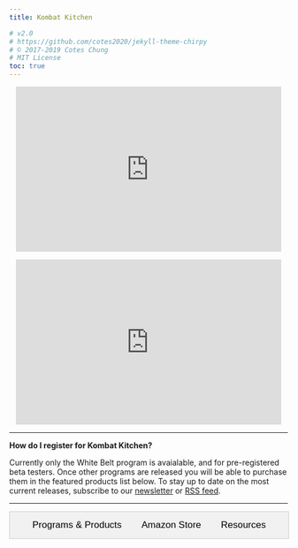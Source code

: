 ```yaml
---
title: Kombat Kitchen

# v2.0
# https://github.com/cotes2020/jekyll-theme-chirpy
# © 2017-2019 Cotes Chung
# MIT License
toc: true
---
```


<!-- Introduction -->

<p style="text-align: center"><iframe src="https://docs.google.com/presentation/d/e/2PACX-1vQxFU6ZmWySBILvTqktuvgcCAbu9YPy354K8QlZ10EJ7_-cLxOLT7fxQP8rg1jKB_56smODg-kOdmn3/embed?start=false&loop=true&delayms=10000" frameborder="0" width="480" height="299" allowfullscreen="true" mozallowfullscreen="true" webkitallowfullscreen="true"></iframe></p>

<!-- FAQ -->

<p style="text-align: center"><iframe src="https://docs.google.com/presentation/d/e/2PACX-1vTf5Qb-xM_oTt3KmeNGqEfQdSTXKEu-Sxb4OGJhRfSiXSkx63H53px53nXNUv2XLGUU3iaBpTI6A7Xk/embed?start=false&loop=true&delayms=3000" frameborder="0" width="480" height="299" allowfullscreen="true" mozallowfullscreen="true" webkitallowfullscreen="true"></iframe></p>

<hr />

<!-- Registration -->

**How do I register for Kombat Kitchen?**

Currently only the White Belt program is avaialable, and for pre-registered beta testers.  Once other programs are released you will be able to purchase them in the featured products list below.  To stay up to date on the most current releases, subscribe to our [newsletter](https://mailchi.mp/fdac34cf1d9c/kombat-kitchen-registration) or [RSS feed](http://localhost:4000/feed.xml).

<hr />

<!-- store -->

<!--

<h3 style="text-align: center">Store</h3>

<hr />

<ul style="list-style-type: none">
  {% for product in site.products %}
    <li>
      <div style="">{{ product.content }}</div>
      <p><strong>{{ product.name }}</strong> <code>${{ product.price }}</code></p>
      <p><i>{{ product.description }}</i></p>
      <p style="text-align: right">{{ product.buttons }}</p>
    </li>
  {% endfor %}
</ul>

-->

<!-- NEW -->

<style>
/* Style the tab */
.tab {
  overflow: hidden;
  border: 1px solid #ccc;
  background-color: #f1f1f1;
}

/* Style the buttons inside the tab */
.tab button {
  background-color: inherit;
  text-align: center;
  border: none;
  outline: none;
  cursor: pointer;
  padding: 14px 16px;
  transition: 0.3s;
  font-size: 17px;
}

/* Change background color of buttons on hover */
.tab button:hover {
  background-color: #ddd;
}

/* Create an active/current tablink class */
.tab button.active {
  background-color: #ccc;
}

/* Style the tab content */
.tabcontent {
  display: none;
  padding: 6px 12px;
  border: 1px solid #ccc;
  border-top: none;
}
</style>

<!--
<h2 style="text-align:center">Store</h2>
-->

<div class="tab" style="width:100%; text-align:center">
  <button class="tablinks" onclick="openCity(event, 'Programs')">Programs & Products</button>
  <button class="tablinks" onclick="openCity(event, 'Products')">Amazon Store</button>
  <button class="tablinks" onclick="openCity(event, 'Resources')">Resources</button>
</div>

<div id="Programs" class="tabcontent">
  <ul style="list-style-type: none">
    {% for product in site.products %}
      <li>
        <div>{{ product.content }}</div>
          <p><strong>{{ product.name }}</strong> <code>${{ product.price }}</code></p>
          <p><i>{{ product.description }}</i></p>
          <p style="text-align: right">{{ product.buttons }}</p>
      </li>
    {% endfor %}
  </ul>
</div>

<div id="Products" class="tabcontent">
  <style>
    /*  SECTIONS  */
    .section {
      clear: both;
      padding: 0px;
      margin: 0px;
    }

    /*  COLUMN SETUP  */
    .col {
      display: block;
      float:left;
      margin: 1% 0 1% 1.6%;
    }
    .col:first-child { margin-left: 0; }

    /*  GROUPING  */
    .group:before,
    .group:after { content:""; display:table; }
    .group:after { clear:both;}
    .group { zoom:1; /* For IE 6/7 */ }

    /*  GRID OF THREE  */
    .span_3_of_3 { width: 100%; }
    .span_2_of_3 { width: 66.13%; }
    .span_1_of_3 { width: 32.26%; }

    /*  GO FULL WIDTH BELOW 480 PIXELS */
    @media only screen and (max-width: 480px) {
    .col {  margin: 1% 0 1% 0%; }
    .span_3_of_3, .span_2_of_3, .span_1_of_3 { width: 100%; }
    }
  </style>
  <div class="section group" style="text-align: center">
    <div class="col span_1_of_3">
      <h3>Health</h3>
      <hr><br/>
      <ul style="list-style-type: none">
        {% for product in site.amazon_nutrition %}
          <li>
            <div>{{ product.name }}</div>
            <div>{{ product.content }}</div>
          </li>
        {% endfor %}
      </ul>
    </div>
    <div class="col span_1_of_3" style="text-align: center">
      <h3>Gear</h3>
      <hr><br/>
      <ul style="list-style-type: none">
        {% for product in site.amazon_gear %}
          <li>
            <div>{{ product.name }}</div>
            <div>{{ product.content }}</div>
          </li>
        {% endfor %}
      </ul>
    </div>
    <div class="col span_1_of_3" style="text-align: center">
      <h3>Books</h3>
      <hr><br />
      <ul style="list-style-type: none">
        {% for product in site.amazon_books %}
          <li>
            <div>{{ product.name }}</div>
            <div>{{ product.content }}</div>
          </li>
        {% endfor %}
      </ul>
    </div>
  </div>
</div>

<div id="Resources" class="tabcontent">
  <ul style="list-style-type: none">
    {% for podcast in site.media_resources %}
      <li>
        <div><a href="{{ podcast.source }}">{{ podcast.image }}</div></a>
      </li>
    {% endfor %}
  </ul>


<!--
  <p style="text-align: center">
  <a href="https://castbox.fm/channel/The-Healthy-Rebellion-Radio-id2434386?country=us"></a>
    <img src="https://is3-ssl.mzstatic.com/image/thumb/Podcasts123/v4/15/b7/43/15b743de-be23-3291-4a83-348c127fda38/mza_14223100350029258018.jpg/400x400bb.jpg" style="width: 30%; height: auto">
  <a href="https://castbox.fm/channel/The-Natural-State-with-Dr.-Anthony-Gustin-id1366332?country=us">
    <img src="https://is5-ssl.mzstatic.com/image/thumb/Podcasts113/v4/b6/12/d5/b612d5fe-1823-58e9-b99f-82a1b985bdb7/mza_10226172659541961564.jpg/400x400bb.jpg" style="width: 30%; height: auto">
  </a>
  <a href="https://castbox.fm/channel/Fundamental-Health-with-Paul-Saladino%2C-MD-id2108592?country=us">
    <img src="https://is5-ssl.mzstatic.com/image/thumb/Podcasts113/v4/6b/48/17/6b481762-cb4e-8db8-520a-e733b6886dd6/mza_5090688504817224065.jpg/400x400bb.jpg" style="width: 30%; height: auto">
  </a>
  <a href="https://castbox.fm/channel/Human-Performance-Outliers-Podcast-id1364874?country=us">
    <img src="https://is1-ssl.mzstatic.com/image/thumb/Podcasts128/v4/03/bc/1b/03bc1b39-4e4b-f025-5cc1-0f59d79ebfd7/mza_6857803056447260847.png/400x400bb.jpg" style="width: 30%; height: auto">
  </a>
  <a href="https://castbox.fm/channel/Ben-Greenfield-Fitness-id1364807?country=us">
    <img src="https://is1-ssl.mzstatic.com/image/thumb/Podcasts123/v4/c2/e0/5d/c2e05d53-5fe2-6458-3971-aceb655ff899/mza_6788649077697036072.png/400x400bb.jpg" style="width: 30%; height: auto">
  </a>
  <a href="https://castbox.fm/channel/The-Learner-Lab-id2014741?nojump=1&country=us">
    <img src="https://is1-ssl.mzstatic.com/image/thumb/Podcasts123/v4/d7/6e/17/d76e1746-8e5c-d04d-e985-d489e3a28457/mza_2321867806379015431.jpg/400x400bb.jpg" style="width: 30%; height: auto">
  </a>
  <a href="https://castbox.fm/channel/Peak-Human---Unbiased-Nutrition-Info-for-Optimum-Health%2C-Fitness-%26-Living-id1308093?nojump=1&country=us">
    <img src="https://ssl-static.libsyn.com/p/assets/3/7/4/a/374a47e445694384/peak_human_me_copy.jpg" style="width: 30%; height: auto">
  </a>
  <a href="https://castbox.fm/channel/The-Matburn-Podcast-id2183716?nojump=1&country=us">
    <img src="https://is5-ssl.mzstatic.com/image/thumb/Podcasts113/v4/7f/5f/1b/7f5f1bba-06c3-01ae-3d7e-f330f8ebd8b1/mza_4289064147766459878.jpg/400x400bb.jpg" style="width: 30%; height: auto">
  </a>
  <a href="https://castbox.fm/channel/The-Chewjitsu-Podcast-id1393919?nojump=1&country=us">
    <img src="https://ssl-static.libsyn.com/p/assets/d/8/6/c/d86c05fdfdce5205/Podcast_Itunes_1.png" style="width: 30%; height: auto">
  </a>
  <a href="https://castbox.fm/channel/Grounded-Podcast-id2358177?nojump=1&country=us">
    <img src="https://is4-ssl.mzstatic.com/image/thumb/Podcasts123/v4/75/36/85/753685fd-f3ea-c43a-a253-9262bd934f3a/mza_3154932434494830232.jpg/400x400bb.jpg" style="width: 30%; height: auto">
  </a>
  <a href="https://castbox.fm/channel/KNOW-FEAR-with-Tony-Blauer-id1155411?nojump=1&country=us">
    <img src="https://ssl-static.libsyn.com/p/assets/0/4/3/c/043c39739a6b8376/Screen_Shot_2018-01-05_at_5.12.25_PM.png" style="width: 30%; height: auto">
  </a>
  </p>
-->
</div>

<script>
function openCity(evt, cityName) {
  var i, tabcontent, tablinks;
  tabcontent = document.getElementsByClassName("tabcontent");
  for (i = 0; i < tabcontent.length; i++) {
    tabcontent[i].style.display = "none";
  }
  tablinks = document.getElementsByClassName("tablinks");
  for (i = 0; i < tablinks.length; i++) {
    tablinks[i].className = tablinks[i].className.replace(" active", "");
  }
  document.getElementById(cityName).style.display = "block";
  evt.currentTarget.className += " active";
}
</script>
